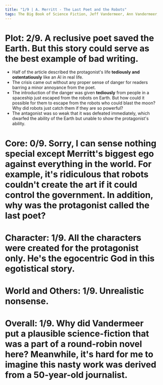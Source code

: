 ```yaml
---
title: "1/9 | A. Merritt - The Last Poet and the Robots"
tags: The Big Book of Science Fiction, Jeff Vandermeer, Ann Vandermeer, short story, novelette, science fiction, 1884-1943, 1934
---
```


# Plot: 2/9. A reclusive poet saved the Earth. But this story could serve as the best example of bad writing.
+ Half of the article described the protagonist's life **tediously and ostentatiously** like an AI in real life.
+ The crisis came out without any proper sense of danger for readers barring a minor annoyance from the poet.
+ The introduction of the danger was given **tediously** from people in a spaceship just escaped from the robots on Earth. But how could it possible for them to escape from the robots who could blast the moon? Why did robots just catch them if they are so powerful?
+ The antagonist was so weak that it was defeated immediately, which dwarfed the ability of the Earth but unable to show the protagonist's ability.



# Core: 0/9. Sorry, I can sense nothing special except Merritt's biggest ego against everything in the world. For example, it's ridiculous that robots couldn't create the art if it could control the government. In addition, why was the protagonist called the last poet?



# Character: 1/9. All the characters were created for the protagonist only. He's the egocentric God in this egotistical story.



# World and Others: 1/9. Unrealistic nonsense.



# Overall: 1/9. Why did Vandermeer put a plausible science-fiction that was a part of a round-robin novel here? Meanwhile, it's hard for me to imagine this nasty work was derived from a 50-year-old journalist.


